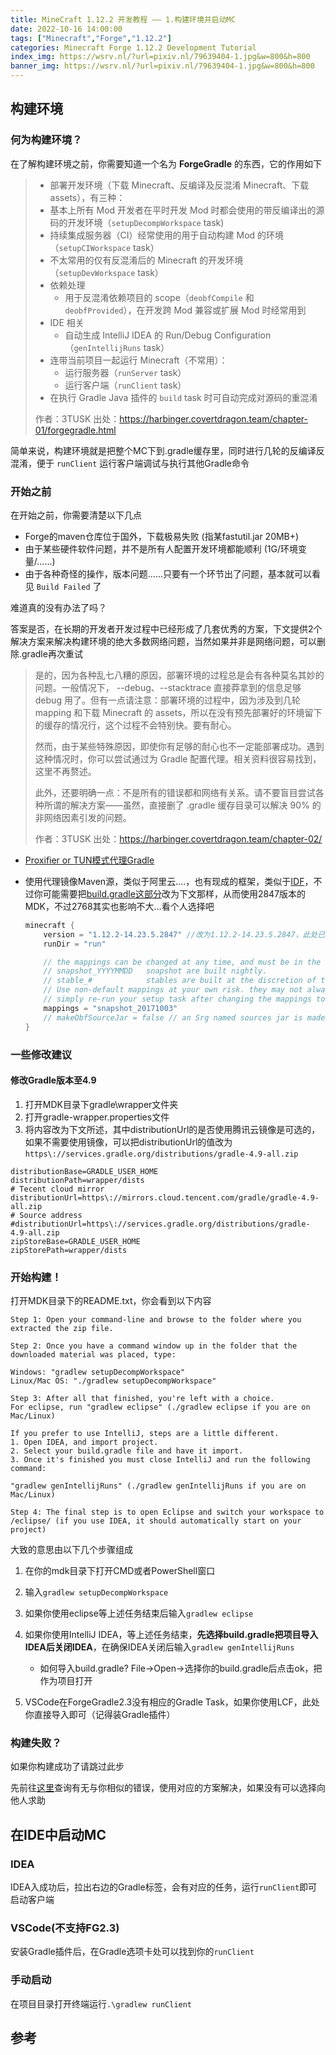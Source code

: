 ```yaml
---
title: MineCraft 1.12.2 开发教程 —— 1.构建环境并启动MC
date: 2022-10-16 14:00:00
tags: ["Minecraft","Forge","1.12.2"]
categories: Minecraft Forge 1.12.2 Development Tutorial
index_img: https://wsrv.nl/?url=pixiv.nl/79639404-1.jpg&w=800&h=800
banner_img: https://wsrv.nl/?url=pixiv.nl/79639404-1.jpg&w=800&h=800
---
```


## 构建环境

### 何为构建环境？

在了解构建环境之前，你需要知道一个名为 **ForgeGradle** 的东西，它的作用如下

> - 部署开发环境（下载 Minecraft、反编译及反混淆 Minecraft、下载 assets），有三种：
>  - 基本上所有 Mod 开发者在平时开发 Mod 时都会使用的带反编译出的源码的开发环境（`setupDecompWorkspace` task)
>   - 持续集成服务器（CI）经常使用的用于自动构建 Mod 的环境（`setupCIWorkspace` task）
>   - 不太常用的仅有反混淆后的 Minecraft 的开发环境（`setupDevWorkspace` task）
> - 依赖处理
>   - 用于反混淆依赖项目的 scope（`deobfCompile` 和 `deobfProvided`），在开发跨 Mod 兼容或扩展 Mod 时经常用到
> - IDE 相关
>   - 自动生成 IntelliJ IDEA 的 Run/Debug Configuration（`genIntellijRuns` task）
> - 连带当前项目一起运行 Minecraft（不常用）：
>   - 运行服务器（`runServer` task）
>   - 运行客户端（`runClient` task）
> - 在执行 Gradle Java 插件的 `build` task 时可自动完成对源码的重混淆
> 
> 作者：3TUSK 出处：https://harbinger.covertdragon.team/chapter-01/forgegradle.html

简单来说，构建环境就是把整个MC下到.gradle缓存里，同时进行几轮的反编译反混淆，便于 `runClient` 运行客户端调试与执行其他Gradle命令

### 开始之前

在开始之前，你需要清楚以下几点

- Forge的maven仓库位于国外，下载极易失败 (指某fastutil.jar 20MB+)
- 由于某些硬件软件问题，并不是所有人配置开发环境都能顺利 (1G/环境变量/......)
- 由于各种奇怪的操作，版本问题......只要有一个环节出了问题，基本就可以看见 `Build Failed` 了

难道真的没有办法了吗？

答案是否，在长期的开发者开发过程中已经形成了几套优秀的方案，下文提供2个解决方案来解决构建环境的绝大多数网络问题，当然如果并非是网络问题，可以删除.gradle再次重试

> 是的，因为各种乱七八糟的原因，部署环境的过程总是会有各种莫名其妙的问题。一般情况下， --debug、--stacktrace 直接莽拿到的信息足够 debug 用了。但有一点请注意：部署环境的过程中，因为涉及到几轮 mapping 和下载 Minecraft 的 assets，所以在没有预先部署好的环境留下的缓存的情况行，这个过程不会特别快。要有耐心。
>
> 然而，由于某些特殊原因，即使你有足够的耐心也不一定能部署成功。遇到这种情况时，你可以尝试通过为 Gradle 配置代理。相关资料很容易找到，这里不再赘述。
>
> 此外，还要明确一点：不是所有的错误都和网络有关系。请不要盲目尝试各种所谓的解决方案——虽然，直接删了 .gradle 缓存目录可以解决 90% 的非网络因素引发的问题。
>
> 作者：3TUSK 出处：https://harbinger.covertdragon.team/chapter-02/

- [Proxifier or TUN模式代理Gradle](https://github.com/IAXRetailer/MCreator_Setup/wiki/%E5%A6%82%E4%BD%95%E6%AD%A3%E7%A1%AE%E4%BB%A3%E7%90%86Forge(java)%E6%9D%A5%E5%8A%A0%E9%80%9F%E6%9E%84%E5%BB%BA%E7%8E%AF%E5%A2%83)

- 使用代理镜像Maven源，类似于阿里云....，也有现成的框架，类似于[IDF](https://github.com/IdeallandEarthDept/IdeallandFramework)，不过你可能需要把[build.gradle这部分](https://github.com/IdeallandEarthDept/IdeallandFramework/blob/master/build.gradle#L42)改为下文那样，从而使用2847版本的MDK，不过2768其实也影响不大...看个人选择吧

  ```java
  minecraft {
      version = "1.12.2-14.23.5.2847" //改为1.12.2-14.23.5.2847，此处已更改
      runDir = "run"
  
      // the mappings can be changed at any time, and must be in the following format.
      // snapshot_YYYYMMDD   snapshot are built nightly.
      // stable_#            stables are built at the discretion of the MCP team.
      // Use non-default mappings at your own risk. they may not always work.
      // simply re-run your setup task after changing the mappings to update your workspace.
      mappings = "snapshot_20171003"
      // makeObfSourceJar = false // an Srg named sources jar is made by default. uncomment this to disable.
  }
  
  ```





### 一些修改建议

#### 修改Gradle版本至4.9

1. 打开MDK目录下gradle\wrapper文件夹
2. 打开gradle-wrapper.properties文件
3. 将内容改为下文所述，其中distributionUrl的是否使用腾讯云镜像是可选的，如果不需要使用镜像，可以把distributionUrl的值改为`https\://services.gradle.org/distributions/gradle-4.9-all.zip`

```properties
distributionBase=GRADLE_USER_HOME
distributionPath=wrapper/dists
# Tecent cloud mirror
distributionUrl=https\://mirrors.cloud.tencent.com/gradle/gradle-4.9-all.zip
# Source address
#distributionUrl=https\://services.gradle.org/distributions/gradle-4.9-all.zip
zipStoreBase=GRADLE_USER_HOME
zipStorePath=wrapper/dists
```

### 开始构建！

打开MDK目录下的README.txt，你会看到以下内容

```
Step 1: Open your command-line and browse to the folder where you extracted the zip file.

Step 2: Once you have a command window up in the folder that the downloaded material was placed, type:

Windows: "gradlew setupDecompWorkspace"
Linux/Mac OS: "./gradlew setupDecompWorkspace"

Step 3: After all that finished, you're left with a choice.
For eclipse, run "gradlew eclipse" (./gradlew eclipse if you are on Mac/Linux)

If you prefer to use IntelliJ, steps are a little different.
1. Open IDEA, and import project.
2. Select your build.gradle file and have it import.
3. Once it's finished you must close IntelliJ and run the following command:

"gradlew genIntellijRuns" (./gradlew genIntellijRuns if you are on Mac/Linux)

Step 4: The final step is to open Eclipse and switch your workspace to /eclipse/ (if you use IDEA, it should automatically start on your project)

```

大致的意思由以下几个步骤组成

1. 在你的mdk目录下打开CMD或者PowerShell窗口
2. 输入`gradlew setupDecompWorkspace`
3. 如果你使用eclipse等上述任务结束后输入`gradlew eclipse`
4. 如果你使用IntelliJ IDEA，等上述任务结束，**先选择build.gradle把项目导入IDEA后关闭IDEA**，在确保IDEA关闭后输入`gradlew genIntellijRuns` 
   - 如何导入build.gradle? File->Open->选择你的build.gradle后点击ok，把作为项目打开

1. VSCode在ForgeGradle2.3没有相应的Gradle Task，如果你使用LCF，此处你直接导入即可（记得装Gradle插件）

### 构建失败？

如果你构建成功了请跳过此步

先前往[这里](https://mouse0w0.github.io/setup-mdk-guide)查询有无与你相似的错误，使用对应的方案解决，如果没有可以选择向他人求助

## 在IDE中启动MC

### IDEA

IDEA入成功后，拉出右边的Gradle标签，会有对应的任务，运行`runClient`即可启动客户端

### VSCode(不支持FG2.3)

安装Gradle插件后，在Gradle选项卡处可以找到你的`runClient`

### 手动启动

在项目目录打开终端运行`.\gradlew runClient`

## 参考

[^1]: Harbinger https://harbinger.covertdragon.team
